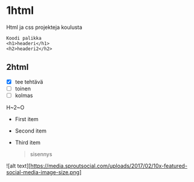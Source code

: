 # 1html
Html ja css projekteja koulusta
```
Koodi palikka
<h1>headeri</h1>
<h2>headeri2</h2>
```
## 2html
- [x] tee tehtävä
- [ ] toinen
- [ ] kolmas

H~2~O

- First item
- Second item
- Third item

	> sisennys

![alt text][https://media.sproutsocial.com/uploads/2017/02/10x-featured-social-media-image-size.png]
